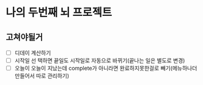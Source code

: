 # 나의 두번째 뇌 프로젝트

## 고쳐야될거

- [ ] 디데이 계산하기
- [ ] 시작일 선 택하면 끝일도 시작일로 자동으로 바뀌기(끝나는 일은 별도로 변경)
- [ ] 오늘이 오늘이 지났는데 complete가 아니라면 완료하지못한걸로 빼기(메뉴하나더 만들어서 따로 관리하기)